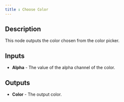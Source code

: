 ```yaml
---
title : Choose Color
---
```


## Description

This node outputs the color chosen from the color picker.

## Inputs

- **Alpha** - The value of the alpha channel of the color.

## Outputs

- **Color** - The output color.

